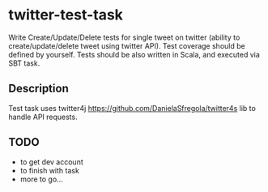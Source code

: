 # twitter-test-task

Write Create/Update/Delete tests for single tweet on twitter (ability to create/update/delete tweet using twitter
API).
Test coverage should be defined by yourself. Tests should be also written in Scala, and executed via SBT task.

## Description
Test task uses twitter4j https://github.com/DanielaSfregola/twitter4s lib to handle API requests.

## TODO
- to get dev account
- to finish with task
- more to go...